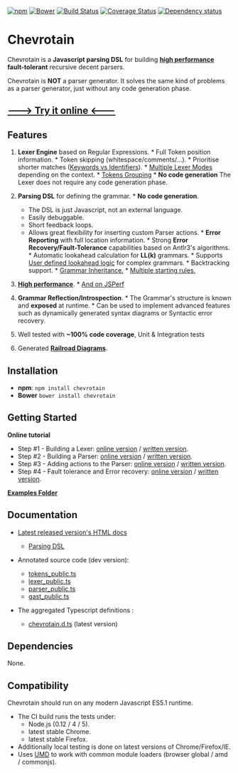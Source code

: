 [![npm](https://img.shields.io/npm/v/chevrotain.svg)](https://www.npmjs.com/package/chevrotain)
[![Bower](https://img.shields.io/bower/v/chevrotain.svg)](https://github.com/SAP/chevrotain)
[![Build Status](https://travis-ci.org/SAP/chevrotain.svg?branch=master)](https://travis-ci.org/SAP/chevrotain)
[![Coverage Status](https://coveralls.io/repos/SAP/chevrotain/badge.svg?branch=master)](https://coveralls.io/r/SAP/chevrotain?branch=master)
[![Dependency status](https://img.shields.io/david/SAP/chevrotain.svg)](https://david-dm.org/SAP/chevrotain)

# Chevrotain

Chevrotain is a **Javascript parsing DSL** for building [**high performance**][benchmark] **fault-tolerant** recursive decent parsers.

Chevrotain is **NOT** a parser generator. It solves the same kind of problems as a parser generator, just without
any code generation phase.

## [---> Try it online <---](http://sap.github.io/chevrotain/playground/)
## Features
  1. **Lexer Engine** based on Regular Expressions.
    * Full Token position information.
    * Token skipping (whitespace/comments/...).
    * Prioritise shorter matches ([Keywords vs Identifiers][keywords_vs_idents]).
    * [Multiple Lexer Modes](https://github.com/SAP/Chevrotain/blob/master/examples/lexer/multi_mode_lexer.js) depending on the context.
    * [Tokens Grouping][lexer_groups]
    * **No code generation** The Lexer does not require any code generation phase. 
   
  2. **Parsing DSL** for defining the grammar.
    * **No code generation**.
      * The DSL is just Javascript, not an external language.
      * Easily debuggable.
      * Short feedback loops.
      * Allows great flexibility for inserting custom Parser actions.
    * **Error Reporting** with full location information. 
    * Strong **Error Recovery/Fault-Tolerance** capabilities based on Antlr3's algorithms.
    * Automatic lookahead calculation for **LL(k)** grammars.
    * Supports [User defined lookahead logic][custom_lookahead] for complex grammars.
    * Backtracking support.
    * [Grammar Inheritance.][grammar_inheritance]
    * [Multiple starting rules.][starting_rules]

  3. [**High performance**][benchmark].
    * [And on JSPerf][benchmark_jsperf]

  4. **Grammar Reflection/Introspection**.
    * The Grammar's structure is known and **exposed** at runtime.
    * Can be used to implement advanced features such as dynamically generated syntax diagrams or Syntactic error recovery.
  
  5. Well tested with **~100% code coverage**, Unit & Integration tests
  
  6. Generated [**Railroad Diagrams**](https://github.com/SAP/chevrotain/tree/master/diagrams).
   
## Installation
* **npm**: ```npm install chevrotain```
* **Bower** ```bower install chevrotain```

## Getting Started

**Online tutorial**
 * Step #1 - Building a Lexer: [online version](http://sap.github.io/chevrotain/playground/?example=tutorial%20lexer) / [written version](https://github.com/SAP/chevrotain/blob/master/docs/tutorial/step1_lexing.md).
 * Step #2 - Building a Parser: [online version](http://sap.github.io/chevrotain/playground/?example=tutorial%20grammar) / [written version](https://github.com/SAP/chevrotain/blob/master/docs/tutorial/step2_parsing.md).
 * Step #3 - Adding actions to the Parser: [online version](http://sap.github.io/chevrotain/playground/?example=tutorial%20actions) / [written version](https://github.com/SAP/chevrotain/blob/master/docs/tutorial/step3_adding_actions.md).
 * Step #4 - Fault tolerance and Error recovery: [online version](http://sap.github.io/chevrotain/playground/?example=tutorial%20fault%20tolerance) / [written version](https://github.com/SAP/chevrotain/blob/master/docs/tutorial/step4_fault_tolerance.md).

**[Examples Folder](https://github.com/SAP/chevrotain/blob/master/examples)**

## Documentation
* [Latest released version's HTML docs](http://sap.github.io/chevrotain/documentation)
   * [Parsing DSL](http://sap.github.io/chevrotain/documentation/0_10_0/classes/parser.html#at_least_one)
   
* Annotated source code (dev version):
   *  [tokens_public.ts](https://github.com/SAP/chevrotain/blob/master/src/scan/tokens_public.ts)
   *  [lexer_public.ts](https://github.com/SAP/chevrotain/blob/master/src/scan/lexer_public.ts)
   *  [parser_public.ts](https://github.com/SAP/chevrotain/blob/master/src/parse/parser_public.ts)
   *  [gast_public.ts](https://github.com/SAP/chevrotain/blob/master/src/parse/grammar/gast.ts)
   
*  The aggregated Typescript definitions :
   * [chevrotain.d.ts](https://github.com/SAP/chevrotain/blob/master/lib/chevrotain.d.ts) (latest version)

## Dependencies
None.

## Compatibility
Chevrotain should run on any modern Javascript ES5.1 runtime. 
* The CI build runs the tests under: 
  * Node.js (0.12 / 4 / 5).
  * latest stable Chrome.
  * latest stable Firefox.
* Additionally local testing is done on latest versions of Chrome/Firefox/IE.
* Uses [UMD](https://github.com/umdjs/umd) to work with common module loaders (browser global / amd / commonjs).
  
[benchmark]: http://sap.github.io/chevrotain/performance/
[benchmark_jsperf]: http://jsperf.com/json-parsers-comparison/22


[lexer_groups]: https://github.com/SAP/chevrotain/blob/master/examples/lexer/token_groups.js
[keywords_vs_idents]: https://github.com/SAP/chevrotain/blob/master/examples/lexer/keywords_vs_identifiers.js
[custom_lookahead]: https://github.com/SAP/chevrotain/blob/master/examples/parser/predicate_lookahead/predicate_lookahead.js
[grammar_inheritance]: https://github.com/SAP/chevrotain/blob/master/examples/parser/versioning/versioning.js
[starting_rules]: https://github.com/SAP/chevrotain/blob/master/examples/parser/multi_start_rules/multi_start_rules.js
